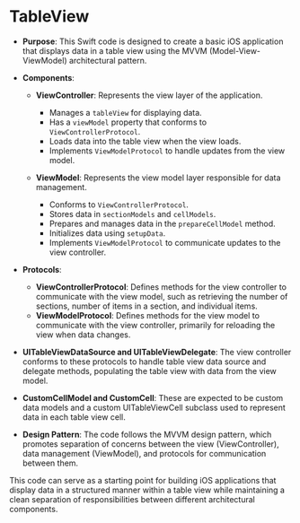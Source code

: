 # TableView

- **Purpose**: This Swift code is designed to create a basic iOS application that displays data in a table view using the MVVM (Model-View-ViewModel) architectural pattern.

- **Components**:
  - **ViewController**: Represents the view layer of the application.
    - Manages a `tableView` for displaying data.
    - Has a `viewModel` property that conforms to `ViewControllerProtocol`.
    - Loads data into the table view when the view loads.
    - Implements `ViewModelProtocol` to handle updates from the view model.
    
  - **ViewModel**: Represents the view model layer responsible for data management.
    - Conforms to `ViewControllerProtocol`.
    - Stores data in `sectionModels` and `cellModels`.
    - Prepares and manages data in the `prepareCellModel` method.
    - Initializes data using `setupData`.
    - Implements `ViewModelProtocol` to communicate updates to the view controller.

- **Protocols**:
  - **ViewControllerProtocol**: Defines methods for the view controller to communicate with the view model, such as retrieving the number of sections, number of items in a section, and individual items.
  - **ViewModelProtocol**: Defines methods for the view model to communicate with the view controller, primarily for reloading the view when data changes.

- **UITableViewDataSource and UITableViewDelegate**: The view controller conforms to these protocols to handle table view data source and delegate methods, populating the table view with data from the view model.

- **CustomCellModel and CustomCell**: These are expected to be custom data models and a custom UITableViewCell subclass used to represent data in each table view cell.

- **Design Pattern**: The code follows the MVVM design pattern, which promotes separation of concerns between the view (ViewController), data management (ViewModel), and protocols for communication between them.

This code can serve as a starting point for building iOS applications that display data in a structured manner within a table view while maintaining a clean separation of responsibilities between different architectural components.
